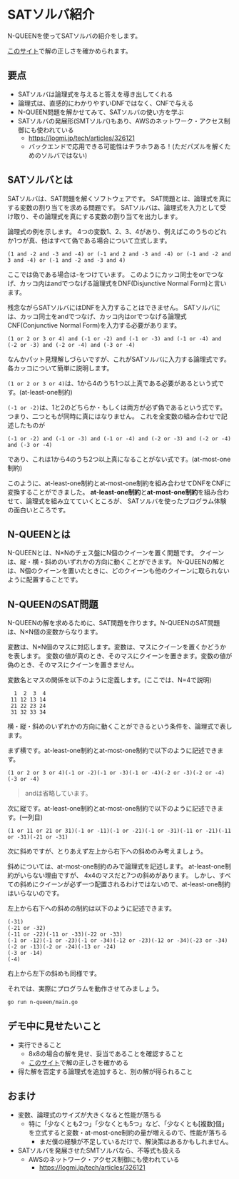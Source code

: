 # SATソルバ紹介

N-QUEENを使ってSATソルバの紹介をします。

[このサイト](https://www.dr-mikes-math-games-for-kids.com/eight-queens-puzzle.html)で解の正しさを確かめられます。

## 要点

- SATソルバは論理式を与えると答えを導き出してくれる
- 論理式は、直感的にわかりやすいDNFではなく、CNFで与える
- N-QUEEN問題を解かせてみて、SATソルバの使い方を学ぶ
- SATソルバの発展形(SMTソルバ)もあり、AWSのネットワーク・アクセス制御にも使われている
  - https://logmi.jp/tech/articles/326121
  - バックエンドで応用できる可能性はチラホラある！(ただパズルを解くためのソルバではない)

## SATソルバとは

SATソルバは、SAT問題を解くソフトウェアです。
SAT問題とは、論理式を真にする変数の割り当てを求める問題です。
SATソルバは、論理式を入力として受け取り、その論理式を真にする変数の割り当てを出力します。

論理式の例を示します。
4つの変数1、2、3、4があり、例えばこのうちのどれか1つが真、他はすべて偽である場合について立式します。

```
(1 and -2 and -3 and -4) or (-1 and 2 and -3 and -4) or (-1 and -2 and 3 and -4) or (-1 and -2 and -3 and 4)
```

ここでは偽である場合は-をつけています。
このようにカッコ同士をorでつなげ、カッコ内はandでつなげる論理式をDNF(Disjunctive Normal Form)と言います。

残念ながらSATソルバにはDNFを入力することはできません。
SATソルバには、カッコ同士をandでつなげ、カッコ内はorでつなげる論理式CNF(Conjunctive Normal Form)を入力する必要があります。

```
(1 or 2 or 3 or 4) and (-1 or -2) and (-1 or -3) and (-1 or -4) and (-2 or -3) and (-2 or -4) and (-3 or -4)
```

なんかパット見理解しづらいですが、これがSATソルバに入力する論理式です。
各カッコについて簡単に説明します。

`(1 or 2 or 3 or 4)`は、1から4のうち1つ以上真である必要があるという式です。(at-least-one制約)

`(-1 or -2)`は、1と2のどちらか・もしくは両方が必ず偽であるという式です。つまり、二つともが同時に真にはなりません。
これを全変数の組み合わせで記述したものが
```
(-1 or -2) and (-1 or -3) and (-1 or -4) and (-2 or -3) and (-2 or -4) and (-3 or -4)
```
であり、これは1から4のうち2つ以上真になることがない式です。(at-most-one制約)

このように、at-least-one制約とat-most-one制約を組み合わせてDNFをCNFに変換することができました。
**at-least-one制約**と**at-most-one制約**を組み合わせて、論理式を組み立てていくところが、
SATソルバを使ったプログラム体験の面白いところです。

## N-QUEENとは

N-QUEENとは、N×Nのチェス盤にN個のクイーンを置く問題です。
クイーンは、縦・横・斜めのいずれかの方向に動くことができます。
N-QUEENの解とは、N個のクイーンを置いたときに、どのクイーンも他のクイーンに取られないように配置することです。

## N-QUEENのSAT問題

N-QUEENの解を求めるために、SAT問題を作ります。N-QUEENのSAT問題は、N×N個の変数からなります。

変数は、N×N個のマスに対応します。変数は、マスにクイーンを置くかどうかを表します。
変数の値が真のとき、そのマスにクイーンを置きます。変数の値が偽のとき、そのマスにクイーンを置きません。

変数名とマスの関係を以下のように定義します。(ここでは、N=4で説明)

```
  1  2  3  4
 11 12 13 14
 21 22 23 24
 31 32 33 34
```

横・縦・斜めのいずれかの方向に動くことができるという条件を、論理式で表します。

まず横です。at-least-one制約とat-most-one制約で以下のように記述できます。
```
(1 or 2 or 3 or 4)(-1 or -2)(-1 or -3)(-1 or -4)(-2 or -3)(-2 or -4)(-3 or -4)
```
> andは省略しています。

次に縦です。at-least-one制約とat-most-one制約で以下のように記述できます。(一列目)
```
(1 or 11 or 21 or 31)(-1 or -11)(-1 or -21)(-1 or -31)(-11 or -21)(-11 or -31)(-21 or -31)
```

次に斜めですが、とりあえず左上から右下への斜めのみ考えましょう。

斜めについては、at-most-one制約のみで論理式を記述します。
at-least-one制約がいらない理由ですが、 4x4のマスだと7つの斜めがあります。
しかし、すべての斜めにクイーンが必ず一つ配置されるわけではないので、at-least-one制約はいらないのです。

左上から右下への斜めの制約は以下のように記述できます。
```
(-31)
(-21 or -32)
(-11 or -22)(-11 or -33)(-22 or -33)
(-1 or -12)(-1 or -23)(-1 or -34)(-12 or -23)(-12 or -34)(-23 or -34)
(-2 or -13)(-2 or -24)(-13 or -24)
(-3 or -14)
(-4)
```

右上から左下の斜めも同様です。

それでは、実際にプログラムを動作させてみましょう。

```bash
go run n-queen/main.go
```

## デモ中に見せたいこと

- 実行できること
  - 8x8の場合の解を見せ、妥当であることを確認すること
  - [このサイト](https://www.dr-mikes-math-games-for-kids.com/eight-queens-puzzle.html)で解の正しさを確かめる
- 得た解を否定する論理式を追加すると、別の解が得られること

## おまけ

- 変数、論理式のサイズが大きくなると性能が落ちる
  - 特に「少なくとも2つ」「少なくとも5つ」など、「少なくとも[複数]個」を立式すると変数・at-most-one制約の量が増えるので、性能が落ちる
    - まだ僕の経験が不足しているだけで、解決策はあるかもしれません。
- SATソルバを発展させたSMTソルバなら、不等式も扱える
  - AWSのネットワーク・アクセス制御にも使われている
    - https://logmi.jp/tech/articles/326121 